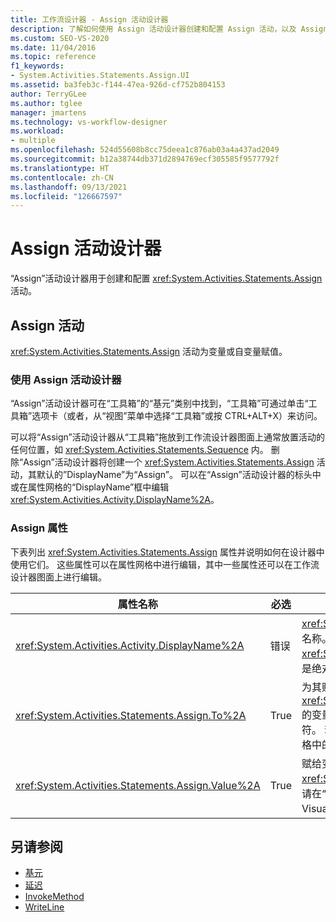 ```yaml
---
title: 工作流设计器 - Assign 活动设计器
description: 了解如何使用 Assign 活动设计器创建和配置 Assign 活动，以及 Assign 活动如何将值分配给变量或参数。
ms.custom: SEO-VS-2020
ms.date: 11/04/2016
ms.topic: reference
f1_keywords:
- System.Activities.Statements.Assign.UI
ms.assetid: ba3feb3c-f144-47ea-926d-cf752b804153
author: TerryGLee
ms.author: tglee
manager: jmartens
ms.technology: vs-workflow-designer
ms.workload:
- multiple
ms.openlocfilehash: 524d55608b8cc75deea1c876ab03a4a437ad2049
ms.sourcegitcommit: b12a38744db371d2894769ecf305585f9577792f
ms.translationtype: HT
ms.contentlocale: zh-CN
ms.lasthandoff: 09/13/2021
ms.locfileid: "126667597"
---
```

# <a name="assign-activity-designer"></a>Assign 活动设计器

“Assign”活动设计器用于创建和配置 <xref:System.Activities.Statements.Assign> 活动。

## <a name="the-assign-activity"></a>Assign 活动

<xref:System.Activities.Statements.Assign> 活动为变量或自变量赋值。

### <a name="using-the-assign-activity-designer"></a>使用 Assign 活动设计器

“Assign”活动设计器可在“工具箱”的“基元”类别中找到，“工具箱”可通过单击“工具箱”选项卡（或者，从“视图”菜单中选择“工具箱”或按 CTRL+ALT+X）来访问。     

可以将“Assign”活动设计器从“工具箱”拖放到工作流设计器图面上通常放置活动的任何位置，如 <xref:System.Activities.Statements.Sequence> 内。  删除“Assign”活动设计器将创建一个 <xref:System.Activities.Statements.Assign> 活动，其默认的”DisplayName”为“Assign”。  可以在“Assign”活动设计器的标头中或在属性网格的“DisplayName”框中编辑 <xref:System.Activities.Activity.DisplayName%2A>。 

### <a name="the-assign-properties"></a>Assign 属性

下表列出 <xref:System.Activities.Statements.Assign> 属性并说明如何在设计器中使用它们。 这些属性可以在属性网格中进行编辑，其中一些属性还可以在工作流设计器图面上进行编辑。

|属性名称|必选|使用情况|
|-|--------------|-|
|<xref:System.Activities.Activity.DisplayName%2A>|错误|<xref:System.Activities.Statements.Assign> 活动的友好名称。 默认值为 Assign。 虽然 <xref:System.Activities.Activity.DisplayName%2A> 值不是绝对必需的，但最好使用该属性值。|
|<xref:System.Activities.Statements.Assign.To%2A>|True|为其赋 <xref:System.Activities.Statements.Assign.Value%2A> 的变量或自变量。 该值必须是有效的 Visual Basic 标识符。 若要设置该属性，请在“Assign”活动设计器或属性网格中的“To”框中键入 Visual Basic 表达式。 |
|<xref:System.Activities.Statements.Assign.Value%2A>|True|赋给变量的值。 若要设置 <xref:System.Activities.Statements.Assign.Value%2A>，请在“Assign”活动设计器或属性网格中的“值”框中键入 Visual Basic 表达式。 |

## <a name="see-also"></a>另请参阅

- [基元](../workflow-designer/primitives-activity-designers.md)
- [延迟](../workflow-designer/delay-activity-designer.md)
- [InvokeMethod](../workflow-designer/invokemethod-activity-designer.md)
- [WriteLine](../workflow-designer/writeline-activity-designer.md)